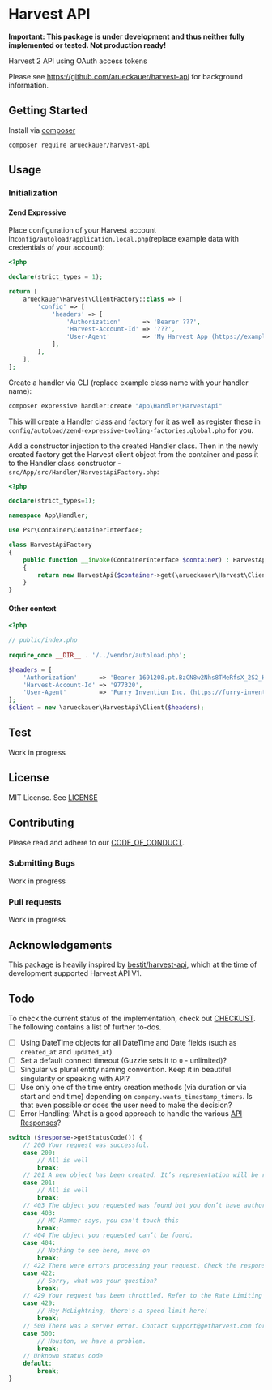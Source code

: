 # Harvest API

**Important: This package is under development and thus neither fully implemented or tested. Not production ready!**

Harvest 2 API using OAuth access tokens

Please see <https://github.com/arueckauer/harvest-api> for background information.

## Getting Started

Install via [composer](https://getcomposer.org/)

```composer require arueckauer/harvest-api```

## Usage

### Initialization

#### Zend Expressive

Place configuration of your Harvest account in`config/autoload/application.local.php`(replace example data with credentials of your account):

```php
<?php

declare(strict_types = 1);

return [
    arueckauer\Harvest\ClientFactory::class => [
        'config' => [
            'headers' => [
                'Authorization'      => 'Bearer ???',
                'Harvest-Account-Id' => '???',
                'User-Agent'         => 'My Harvest App (https://example.com)',
            ],
        ],
    ],
];

```

Create a handler via CLI (replace example class name with your handler name):

```bash
composer expressive handler:create "App\Handler\HarvestApi"
```

This will create a Handler class and factory for it as well as register these in `config/autoload/zend-expressive-tooling-factories.global.php` for you.

Add a constructor injection to the created Handler class. Then in the newly created factory get the Harvest client object from the container and pass it to the Handler class constructor - `src/App/src/Handler/HarvestApiFactory.php`:

```php
<?php

declare(strict_types=1);

namespace App\Handler;

use Psr\Container\ContainerInterface;

class HarvestApiFactory
{
    public function __invoke(ContainerInterface $container) : HarvestApi
    {
        return new HarvestApi($container->get(\arueckauer\Harvest\Client::class));
    }
}

```



#### Other context

```php
<?php

// public/index.php
    
require_once __DIR__ . '/../vendor/autoload.php';

$headers = [
    'Authorization'      => 'Bearer 1691208.pt.BzCN8w2Nhs8TMeRfsX_2S2_HDup7e_7e5GPXUUsgkAOu_30BFI9zJjJLLZvyA2x3p3kX_OWBoJOI7394BvW0Bw',
    'Harvest-Account-Id' => '977320',
    'User-Agent'         => 'Furry Invention Inc. (https://furry-invention.com/contact)',
];
$client = new \arueckauer\HarvestApi\Client($headers);

```



## Test

Work in progress

## License

MIT License. See [LICENSE](LICENSE)

## Contributing

Please read and adhere to our [CODE_OF_CONDUCT](CODE_OF_CONDUCT.md).

### Submitting Bugs

Work in progress

### Pull requests

Work in progress

## Acknowledgements

This package is heavily inspired by [bestit/harvest-api](https://github.com/bestit/harvest-api), which at the time of development supported Harvest API V1.

## Todo

To check the current status of the implementation, check out [CHECKLIST](CHECKLIST.md). The following contains a list of further to-dos.

* [ ] Using DateTime objects for all DateTime and Date fields (such as `created_at` and `updated_at`)
* [ ] Set a default connect timeout (Guzzle sets it to `0` - unlimited)?
* [ ] Singular vs plural entity naming convention. Keep it in beautiful singularity or speaking with API?
* [ ] Use only one of the time entry creation methods (via duration or via start and end time) depending on `company.wants_timestamp_timers`. Is that even possible or does the user need to make the decision?
* [ ] Error Handling: What is a good approach to handle the various [API Responses](https://help.getharvest.com/api-v2/introduction/overview/general/#api-responses)?

```php
switch ($response->getStatusCode()) {
    // 200 Your request was successful.
    case 200:
        // All is well
        break;
    // 201 A new object has been created. It’s representation will be returned in the response body.
    case 201:
        // All is well
        break;
    // 403 The object you requested was found but you don’t have authorization to perform your request.
    case 403:
        // MC Hammer says, you can't touch this
        break;
    // 404 The object you requested can’t be found.
    case 404:
        // Nothing to see here, move on
        break;
    // 422 There were errors processing your request. Check the response body for additional information.
    case 422:
        // Sorry, what was your question?
        break;
    // 429 Your request has been throttled. Refer to the Rate Limiting section for details.
    case 429:
        // Hey McLightning, there's a speed limit here!
        break;
    // 500 There was a server error. Contact support@getharvest.com for help.
    case 500:
        // Houston, we have a problem.
        break;
    // Unknown status code
    default:
        break;
}
```



